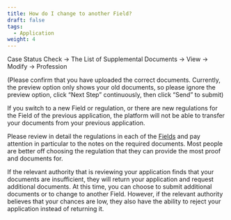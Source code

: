 ```yaml
---
title: How do I change to another Field?
draft: false
tags:
  - Application
weight: 4
---
```

Case Status Check → The List of Supplemental Documents → View → Modify → Profession

(Please confirm that you have uploaded the correct documents. Currently, the preview option only shows your old documents, so please ignore the preview option, click “Next Step” continuously, then click “Send” to submit)

If you switch to a new Field or regulation, or there are new regulations for the Field of the previous application, the platform will not be able to transfer your documents from your previous application.

Please review in detail the regulations in each of the [Fields](https://goldcard.nat.gov.tw/en/qualification/ " to Qualification Page") and pay attention in particular to the notes on the required documents. Most people are better off choosing the regulation that they can provide the most proof and documents for.

If the relevant authority that is reviewing your application finds that your documents are insufficient, they will return your application and request additional documents. At this time, you can choose to submit additional documents or to change to another Field. However, if the relevant authority believes that your chances are low, they also have the ability to reject your application instead of returning it.